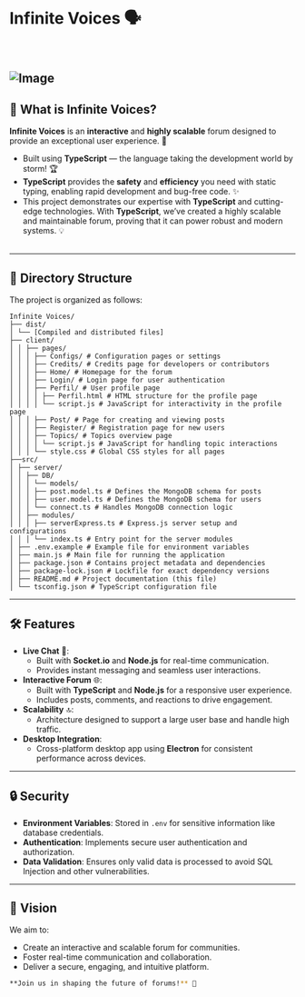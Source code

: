 # Infinite Voices 🗣️ 

<br>

![Image](https://github.com/user-attachments/assets/4bdba1b7-2906-467a-94c9-d9a6705afb71)
---

## 🎉 What is **Infinite Voices**?  

**Infinite Voices** is an **interactive** and **highly scalable** forum designed to provide an exceptional user experience. 🚀  

- Built using **TypeScript** — the language taking the development world by storm! 🏆  
- **TypeScript** provides the **safety** and **efficiency** you need with static typing, enabling rapid development and bug-free code. ✨  
- This project demonstrates our expertise with **TypeScript** and cutting-edge technologies. With **TypeScript**, we’ve created a highly scalable and maintainable forum, proving that it can power robust and modern systems. 💡  <br><br>

---

## 📂 Directory Structure  

The project is organized as follows:

```plaintext
Infinite Voices/
├── dist/
│ └── [Compiled and distributed files]
├── client/
│ │ ├── pages/
│ │ │ ├── Configs/ # Configuration pages or settings
│ │ │ ├── Credits/ # Credits page for developers or contributors
│ │ │ ├── Home/ # Homepage for the forum
│ │ │ ├── Login/ # Login page for user authentication
│ │ │ ├── Perfil/ # User profile page
│ │ │ │ ├── Perfil.html # HTML structure for the profile page
│ │ │ │ └── script.js # JavaScript for interactivity in the profile page
│ │ │ ├── Post/ # Page for creating and viewing posts
│ │ │ ├── Register/ # Registration page for new users
│ │ │ ├── Topics/ # Topics overview page
│ │ │ │ └── script.js # JavaScript for handling topic interactions
│ │ │ └── style.css # Global CSS styles for all pages
├──src/
│ ├── server/
│ │ ├── DB/
│ │ │ └── models/
│ │ │ ├── post.model.ts # Defines the MongoDB schema for posts
│ │ │ ├── user.model.ts # Defines the MongoDB schema for users
│ │ │ └── connect.ts # Handles MongoDB connection logic
│ │ ├── modules/
│ │ │ ├── serverExpress.ts # Express.js server setup and configurations
│ │ │ └── index.ts # Entry point for the server modules
│ ├── .env.example # Example file for environment variables
│ ├── main.js # Main file for running the application
│ ├── package.json # Contains project metadata and dependencies
│ ├── package-lock.json # Lockfile for exact dependency versions
│ ├── README.md # Project documentation (this file)
│ └── tsconfig.json # TypeScript configuration file
```


---

## 🛠️ Features  

- **Live Chat** 💬:  
  - Built with **Socket.io** and **Node.js** for real-time communication.  
  - Provides instant messaging and seamless user interactions.  
- **Interactive Forum** 🌐:  
  - Built with **TypeScript** and **Node.js** for a responsive user experience.  
  - Includes posts, comments, and reactions to drive engagement.  
- **Scalability** 🔝:  
  - Architecture designed to support a large user base and handle high traffic.  
- **Desktop Integration**:  
  - Cross-platform desktop app using **Electron** for consistent performance across devices.  

---

## 🔒 Security  

- **Environment Variables**: Stored in `.env` for sensitive information like database credentials.  
- **Authentication**: Implements secure user authentication and authorization.  
- **Data Validation**: Ensures only valid data is processed to avoid SQL Injection and other vulnerabilities.  

---

## 🎯 Vision  

We aim to:  
- Create an interactive and scalable forum for communities.  
- Foster real-time communication and collaboration.  
- Deliver a secure, engaging, and intuitive platform.  

```bash
**Join us in shaping the future of forums!** 🚀
```
